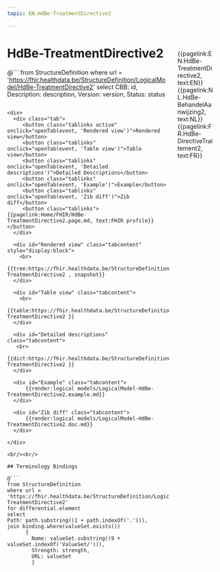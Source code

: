 ```yaml
---
topic: EN.HdBe-TreatmentDirective2

---
```


<div style="float:right;width:85px;padding:10px;margin:10">
<p>{{pagelink:EN.HdBe-TreatmentDirective2, text:EN}}  {{pagelink:NL.HdBe-BehandelAanwijzing2, text:NL}}  {{pagelink:FR.HdBe-DirectiveTraitement2, text:FR}}<p>
</div>

# HdBe-TreatmentDirective2



@```
from StructureDefinition
where url = 'https://fhir.healthdata.be/StructureDefinition/LogicalModel/HdBe-TreatmentDirective2'
select 
CBB: id,
Description: description, 
Version: version,
Status: status
```

<div>
  <div class="tab">
     <button class="tablinks active" onclick="openTab(event, 'Rendered view')">Rendered view</button>
     <button class="tablinks" onclick="openTab(event, 'Table view')">Table view</button>
     <button class="tablinks" onclick="openTab(event, 'Detailed descriptions')">Detailed Descriptions</button>
     <button class="tablinks" onclick="openTab(event, 'Example')">Example</button>
     <button class="tablinks" onclick="openTab(event, 'Zib diff')">Zib diff</button>
     <button class="tablinks">{{pagelink:Home/FHIR/HdBe-TreatmentDirective2.page.md, text:FHIR profile}}</button>
  </div>

  <div id="Rendered view" class="tabcontent" style="display:block">
    <br>
      {{tree:https://fhir.healthdata.be/StructureDefinition/LogicalModel/HdBe-TreatmentDirective2 , snapshot}}
  </div>

  <div id="Table view" class="tabcontent">
    <br>
      {{table:https://fhir.healthdata.be/StructureDefinition/LogicalModel/HdBe-TreatmentDirective2 }}
  </div>

  <div id="Detailed descriptions" class="tabcontent">
   <br>
      {{dict:https://fhir.healthdata.be/StructureDefinition/LogicalModel/HdBe-TreatmentDirective2 }}
  </div>

  <div id="Example" class="tabcontent">
      {{render:logical models/LogicalModel-HdBe-TreatmentDirective2.example.md}}
  </div>

  <div id="Zib diff" class="tabcontent">
      {{render:logical models/LogicalModel-HdBe-TreatmentDirective2.doc.md}}
  </div>

</div>

<br/><br/> 

## Terminology Bindings

@```
from StructureDefinition
where url = 'https://fhir.healthdata.be/StructureDefinition/LogicalModel/HdBe-TreatmentDirective2'
for differential.element
select
Path: path.substring((1 + path.indexOf('.'))),
join binding.where(valueSet.exists())
      { 
        Name: valueSet.substring((9 + valueSet.indexOf('ValueSet/'))),
        Strength: strength,
        URL: valueSet
        }
```  